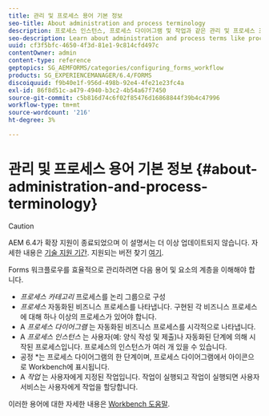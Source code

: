 ```yaml
---
title: 관리 및 프로세스 용어 기본 정보
seo-title: About administration and process terminology
description: 프로세스 인스턴스, 프로세스 다이어그램 및 작업과 같은 관리 및 프로세스 조건에 대해 알아봅니다.
seo-description: Learn about administration and process terms like process instance, process diagram and operation.
uuid: cf3f5bfc-4650-4f3d-81e1-9c814cfd497c
contentOwner: admin
content-type: reference
geptopics: SG_AEMFORMS/categories/configuring_forms_workflow
products: SG_EXPERIENCEMANAGER/6.4/FORMS
discoiquuid: f9b40e1f-956d-498b-92e4-4fe21e23fc4a
exl-id: 86f8d51c-a479-4940-b3c2-4b54a67f7450
source-git-commit: c5b816d74c6f02f85476d16868844f39b4c47996
workflow-type: tm+mt
source-wordcount: '216'
ht-degree: 3%

---
```


# 관리 및 프로세스 용어 기본 정보 {#about-administration-and-process-terminology}

>[!CAUTION]
>
>AEM 6.4가 확장 지원이 종료되었으며 이 설명서는 더 이상 업데이트되지 않습니다. 자세한 내용은 [기술 지원 기간](https://helpx.adobe.com/kr/support/programs/eol-matrix.html). 지원되는 버전 찾기 [여기](https://experienceleague.adobe.com/docs/).

Forms 워크플로우를 효율적으로 관리하려면 다음 용어 및 요소의 계층을 이해해야 합니다.

* *프로세스 카테고리* 프로세스를 논리 그룹으로 구성
* *프로세스* 자동화된 비즈니스 프로세스를 나타냅니다. 구현된 각 비즈니스 프로세스에 대해 하나 이상의 프로세스가 있어야 합니다.
* A *프로세스 다이어그램* 는 자동화된 비즈니스 프로세스를 시각적으로 나타냅니다.
* A *프로세스 인스턴스* 는 사용자(예: 양식 작성 및 제출)나 자동화된 단계에 의해 시작된 프로세스입니다. 프로세스의 인스턴스가 여러 개 있을 수 있습니다.
* 공정 *는 프로세스 다이어그램의 한 단계이며, 프로세스 다이어그램에서 아이콘으로 Workbench에 표시됩니다.
* A *작업* 는 사용자에게 지정된 작업입니다. 작업이 실행되고 작업이 실행되면 사용자 서비스는 사용자에게 작업을 할당합니다.

이러한 용어에 대한 자세한 내용은 [Workbench 도움말](https://www.adobe.com/go/learn_aemforms_workbench_63).
